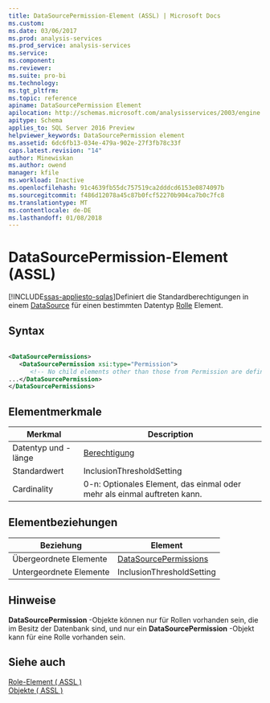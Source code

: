 ```yaml
---
title: DataSourcePermission-Element (ASSL) | Microsoft Docs
ms.custom: 
ms.date: 03/06/2017
ms.prod: analysis-services
ms.prod_service: analysis-services
ms.service: 
ms.component: 
ms.reviewer: 
ms.suite: pro-bi
ms.technology: 
ms.tgt_pltfrm: 
ms.topic: reference
apiname: DataSourcePermission Element
apilocation: http://schemas.microsoft.com/analysisservices/2003/engine
apitype: Schema
applies_to: SQL Server 2016 Preview
helpviewer_keywords: DataSourcePermission element
ms.assetid: 6dc6fb13-034e-479a-902e-27f3fb78c33f
caps.latest.revision: "14"
author: Minewiskan
ms.author: owend
manager: kfile
ms.workload: Inactive
ms.openlocfilehash: 91c4639fb55dc757519ca2dddcd6153e0874097b
ms.sourcegitcommit: f486d12078a45c87b0fcf52270b904ca7b0c7fc8
ms.translationtype: MT
ms.contentlocale: de-DE
ms.lasthandoff: 01/08/2018
---
```

# <a name="datasourcepermission-element-assl"></a>DataSourcePermission-Element (ASSL)
[!INCLUDE[ssas-appliesto-sqlas](../../../includes/ssas-appliesto-sqlas.md)]Definiert die Standardberechtigungen in einem [DataSource](../../../analysis-services/scripting/data-type/datasource-data-type-assl.md) für einen bestimmten Datentyp [Rolle](../../../analysis-services/scripting/objects/role-element-assl.md) Element.  
  
## <a name="syntax"></a>Syntax  
  
```xml  
  
<DataSourcePermissions>  
   <DataSourcePermission xsi:type="Permission">  
      <!-- No child elements other than those from Permission are defined -->  
...</DataSourcePermission>  
</DataSourcePermissions>  
```  
  
## <a name="element-characteristics"></a>Elementmerkmale  
  
|Merkmal|Description|  
|--------------------|-----------------|  
|Datentyp und -länge|[Berechtigung](../../../analysis-services/scripting/data-type/permission-data-type-assl.md)|  
|Standardwert|InclusionThresholdSetting|  
|Cardinality|0-n: Optionales Element, das einmal oder mehr als einmal auftreten kann.|  
  
## <a name="element-relationships"></a>Elementbeziehungen  
  
|Beziehung|Element|  
|------------------|-------------|  
|Übergeordnete Elemente|[DataSourcePermissions](../../../analysis-services/scripting/collections/datasourcepermissions-element-assl.md)|  
|Untergeordnete Elemente|InclusionThresholdSetting|  
  
## <a name="remarks"></a>Hinweise  
 **DataSourcePermission** -Objekte können nur für Rollen vorhanden sein, die im Besitz der Datenbank sind, und nur ein **DataSourcePermission** -Objekt kann für eine Rolle vorhanden sein.  
  
## <a name="see-also"></a>Siehe auch  
 [Role-Element &#40; ASSL &#41;](../../../analysis-services/scripting/objects/role-element-assl.md)   
 [Objekte &#40; ASSL &#41;](../../../analysis-services/scripting/objects/objects-assl.md)  
  
  
